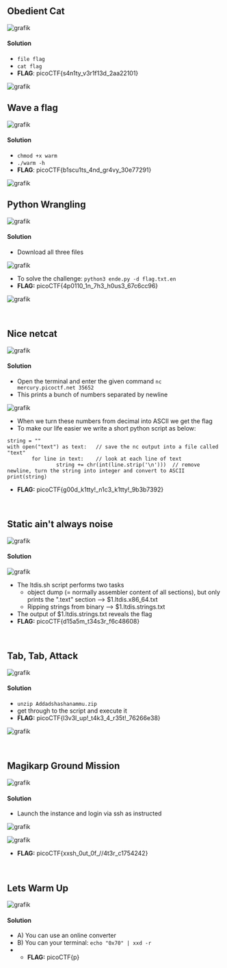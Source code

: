 ## Obedient Cat

![grafik](https://user-images.githubusercontent.com/84674087/141130367-31752a27-caed-40d2-9bfb-23dce8a14274.png)

#### Solution
- `file flag`
- `cat flag`
- **FLAG**: picoCTF{s4n1ty_v3r1f13d_2aa22101}

![grafik](https://user-images.githubusercontent.com/84674087/141129265-6beaa1cd-4b02-4229-95e2-eb4b3ce11a3b.png)

## Wave a flag

![grafik](https://user-images.githubusercontent.com/84674087/141129139-6442abd3-b02c-4f3c-8550-eb46a9a1042c.png)

#### Solution
- `chmod +x warm`
- `./warm -h`
- **FLAG**: picoCTF{b1scu1ts_4nd_gr4vy_30e77291}

![grafik](https://user-images.githubusercontent.com/84674087/141129922-edee3212-516c-48b6-844d-df449a87e209.png)


## Python Wrangling

![grafik](https://user-images.githubusercontent.com/84674087/141142818-e5b4ef33-4d9e-477e-956f-d29ccc7ec02b.png)

#### Solution
- Download all three files

![grafik](https://user-images.githubusercontent.com/84674087/141143442-9d742fe7-cadc-484c-8895-1520238d30f1.png)

- To solve the challenge: `python3 ende.py -d flag.txt.en`
- **FLAG:** picoCTF{4p0110_1n_7h3_h0us3_67c6cc96}

![grafik](https://user-images.githubusercontent.com/84674087/141143265-1156d679-c127-4fd7-9344-71dd69698367.png)

<br />

## Nice netcat

![grafik](https://user-images.githubusercontent.com/84674087/141315622-b3ea5ce4-7d61-4160-8719-8baf6c4e0ce5.png)

#### Solution
- Open the terminal and enter the given command `nc mercury.picoctf.net 35652`
- This prints a bunch of numbers separated by newline

![grafik](https://user-images.githubusercontent.com/84674087/141318950-d167b147-0efd-4119-bc73-1d5fe8ebdbd9.png)

- When we turn these numbers from decimal into ASCII we get the flag
- To make our life easier we write a short python script as below:

```
string = ""
with open("text") as text:   // save the nc output into a file called "text"
        for line in text:    // look at each line of text
                string += chr(int(line.strip('\n')))  // remove newline, turn the string into integer and convert to ASCII
print(string)
```
- **FLAG:** picoCTF{g00d_k1tty!_n1c3_k1tty!_9b3b7392}

<br />

## Static ain't always noise

![grafik](https://user-images.githubusercontent.com/84674087/141319725-8f6ff7b2-253a-4028-9246-e89061145938.png)

#### Solution

![grafik](https://user-images.githubusercontent.com/84674087/141319931-7b7d61ec-4d6f-4745-abff-e9eb5d8e8b85.png)

- The ltdis.sh script performs two tasks
    -  object dump (= normally assembler content of all sections), but only prints the ".text" section --> $1.ltdis.x86_64.txt
    -  Ripping strings from binary --> $1.ltdis.strings.txt
- The output of $1.ltdis.strings.txt reveals the flag
- **FLAG:** picoCTF{d15a5m_t34s3r_f6c48608}

<br />

## Tab, Tab, Attack

![grafik](https://user-images.githubusercontent.com/84674087/141321989-cd7a0e02-f8a4-4283-a287-c158544fcf32.png)

#### Solution
- `unzip Addadshashanammu.zip`
- get through to the script and execute it
- **FLAG:** picoCTF{l3v3l_up!_t4k3_4_r35t!_76266e38}

![grafik](https://user-images.githubusercontent.com/84674087/141322441-90ee36a1-95f9-4449-9a6e-7d4da4643bda.png)

<br />

## Magikarp Ground Mission

![grafik](https://user-images.githubusercontent.com/84674087/141510824-494e2a7d-fd31-4123-b210-c5e6a20e4631.png)

#### Solution
- Launch the instance and login via ssh as instructed

![grafik](https://user-images.githubusercontent.com/84674087/141511114-50bad98f-c959-48d7-aba8-1fb0f32bcf77.png)

![grafik](https://user-images.githubusercontent.com/84674087/141511285-1df0dcd2-477a-4d02-aaff-b1df10a3b643.png)

- **FLAG:** picoCTF{xxsh_0ut_0f_\/\/4t3r_c1754242}

<br />

## Lets Warm Up

![grafik](https://user-images.githubusercontent.com/84674087/141511504-4b7faa1d-4a4e-43f7-96fd-6ccf66bb5bca.png)

#### Solution
- A) You can use an online converter
- B) You can your terminal: `echo "0x70" | xxd -r`
- - **FLAG:** picoCTF{p}

<br />
